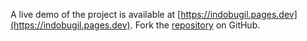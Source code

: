 A live demo of the project is available at [https://indobugil.pages.dev](https://indobugil.pages.dev).
Fork the [repository](https://github.com/cripsmr/bokepsmaonline) on GitHub.